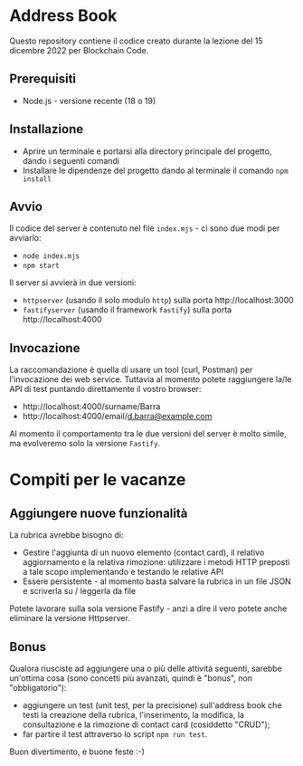 # Address Book
Questo repository contiene il codice creato durante la lezione del 15 dicembre 2022 per Blockchain Code.

## Prerequisiti
* Node.js - versione recente (18 o 19)

## Installazione
* Aprire un terminale e portarsi alla directory principale del progetto, dando i seguenti comandi
* Installare le dipendenze del progetto dando al terminale il comando `npm install`

## Avvio
Il codice del server è contenuto nel file `index.mjs` - ci sono due modi per avviarlo:
 * `node index.mjs`
 * `npm start`

 Il server si avvierà in due versioni:
 * `httpserver` (usando il solo modulo `http`) sulla porta http://localhost:3000
 * `fastifyserver` (usando il framework `fastify`) sulla porta http://localhost:4000


## Invocazione
La raccomandazione è quella di usare un tool (curl, Postman) per l'invocazione dei web service. Tuttavia al momento potete raggiungere la/le API di test puntando direttamente il vostro browser:
* http://localhost:4000/surname/Barra
* http://localhost:4000/email/d.barra@example.com

Al momento il comportamento tra le due versioni del server è molto simile, ma evolveremo solo la versione `Fastify`.

# Compiti per le vacanze
## Aggiungere nuove funzionalità
La rubrica avrebbe bisogno di:
 * Gestire l'aggiunta di un nuovo elemento (contact card), il relativo aggiornamento e la relativa rimozione: utilizzare i metodi HTTP preposti a tale scopo implementando e testando le relative API
 * Essere persistente - al momento basta salvare la rubrica in un file JSON e scriverla su / leggerla da file

 Potete lavorare sulla sola versione Fastify - anzi a dire il vero potete anche eliminare la versione Httpserver.

 ## Bonus
 Qualora riusciste ad aggiungere una o più delle attività seguenti, sarebbe un'ottima cosa (sono concetti più avanzati, quindi è "bonus", non "obbligatorio"):
 * aggiungere un test (unit test, per la precisione) sull'address book che testi la creazione della rubrica, l'inserimento, la modifica, la consultazione e la rimozione di contact card (cosiddetto "CRUD");
 * far partire il test attraverso lo script `npm run test`.
 
 
 Buon divertimento, e buone feste :-)


